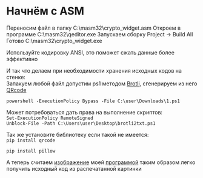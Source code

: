 # Начнём с ASM 
Переносим файл в папку C:\masm32\crypto_widget.asm
Откроем в программе C:\masm32\qeditor.exe 
Запускаем сборку Project -> Build All 
Готово C:\masm32\crypto_widget.exe 

<p>Используйте кодировку ANSI, это поможет сжать данные более эффективно</p>
<p>И так что делаем при необходимости хранения исходных кодов на стенке:<br />Запакуем любой файл допустим ps1 методом <a href="https://github.com/lp85d/Brotli_to_QRcode/blob/main/brotli2txt.ps1">Brotli</a>, сгенерируем из него <a href="https://github.com/lp85d/Brotli_to_QRcode/blob/main/BrotliQR.py">QRcode</a></p>

`powershell -ExecutionPolicy Bypass -File C:\user\Downloads\1.ps1 
`
<p>Может потребоваться дать права на выполнение скриптов:<br /><code>Set-ExecutionPolicy RemoteSigned</code><br /><code>Unblock-File -Path C:\Users\user\Desktop\brotli2txt.ps1</code></p>
<p>Так же установите библиотеку если такой не имеется:<br /><code>pip install qrcode
 <br />pip install pillow<br /></code></p>
<p>А теперь считаем <a href="https://github.com/lp85d/Brotli_to_QRcode/blob/main/brotli_to_qr.png">изображение</a>&nbsp;моей <a href="https://github.com/lp85d/Brotli_to_QRcode/blob/main/QRcode2Brotli2txt.cs">программой</a> таким&nbsp;образом легко получить исходный код из распечатанной картинки</p>
